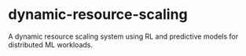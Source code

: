 # dynamic-resource-scaling
A dynamic resource scaling system using RL and predictive models for distributed ML workloads.
